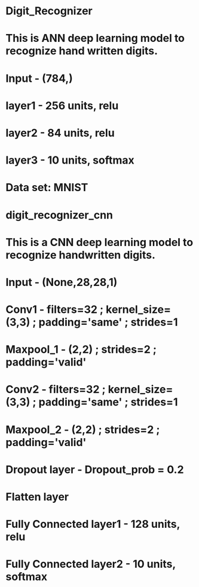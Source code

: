 # Digit_Recognizer
# This is ANN deep learning model to recognize hand written digits.
# Input - (784,)
# layer1 - 256 units, relu
# layer2 - 84 units, relu
# layer3 - 10 units, softmax
# Data set:  MNIST

# digit_recognizer_cnn
# This is a CNN deep learning model to recognize handwritten digits.
# Input - (None,28,28,1)
# Conv1 - filters=32 ; kernel_size=(3,3) ; padding='same' ; strides=1
# Maxpool_1 - (2,2) ; strides=2 ; padding='valid'
# Conv2 - filters=32 ; kernel_size=(3,3) ; padding='same' ; strides=1
# Maxpool_2 - (2,2) ; strides=2 ; padding='valid'
# Dropout layer - Dropout_prob = 0.2
# Flatten layer
# Fully Connected layer1 - 128 units, relu
# Fully Connected layer2 - 10 units, softmax

